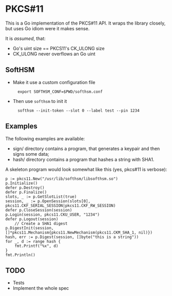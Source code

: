 # PKCS#11

This is a Go implementation of the PKCS#11 API. It wraps the library closely, but uses Go idiom
were it makes sense.

It is *assumed*, that:

* Go's uint size == PKCS11's CK_ULONG size
* CK_ULONG never overflows an Go uint

## SoftHSM

* Make it use a custom configuration file

        export SOFTHSM_CONF=$PWD/softhsm.conf

* Then use `softhsm` to init it

        softhsm --init-token --slot 0 --label test --pin 1234

## Examples

The following examples are available:

* sign/ directory contains a program, that generates a keypair and then signs
    some data;
* hash/ directory contains a program that hashes a string with SHA1.

A skeleton program would look somewhat like this (yes, pkcs#11 is verbose):

	p := pkcs11.New("/usr/lib/softhsm/libsofthsm.so")
	p.Initialize()
	defer p.Destroy()
	defer p.Finalize()
	slots, _ := p.GetSlotList(true)
	session, _ := p.OpenSession(slots[0], pkcs11.CKF_SERIAL_SESSION|pkcs11.CKF_RW_SESSION)
	defer p.CloseSession(session)
	p.Login(session, pkcs11.CKU_USER, "1234")
	defer p.Logout(session)
        // Create a SHA1 digest
	p.DigestInit(session, []*pkcs11.Mechanism{pkcs11.NewMechanism(pkcs11.CKM_SHA_1, nil)})
	hash, err := p.Digest(session, []byte("this is a string"))
	for _, d := range hash {
		fmt.Printf("%x", d)
	}
	fmt.Println()

## TODO

* Tests
* Implement the whole spec
